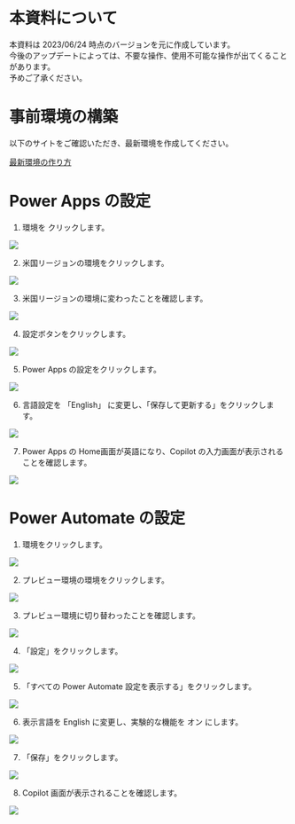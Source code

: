 # 本資料について

本資料は 2023/06/24 時点のバージョンを元に作成しています。<br>
今後のアップデートによっては、不要な操作、使用不可能な操作が出てくることがあります。<br>
予めご了承ください。

# 事前環境の構築

以下のサイトをご確認いただき、最新環境を作成してください。

[最新環境の作り方](https://github.com/rnakamuramartiny/HowToM365-PPFDevelopEnvironment/blob/main/3_%E6%9C%80%E6%96%B0%E7%92%B0%E5%A2%83%E3%81%AE%E4%BD%9C%E3%82%8A%E6%96%B9/README.md)

# Power Apps の設定

1. 環境を クリックします。

![](pasteimage/2023-06-24-00-26-45.png)

2. 米国リージョンの環境をクリックします。

![](pasteimage/2023-06-24-00-27-32.png)

3. 米国リージョンの環境に変わったことを確認します。

![](pasteimage/2023-06-24-00-28-17.png)

4. 設定ボタンをクリックします。

![](pasteimage/2023-06-24-00-29-08.png)

5. Power Apps の設定をクリックします。

![](pasteimage/2023-06-24-00-29-47.png)

6. 言語設定を 「English」 に変更し、「保存して更新する」をクリックします。

![](pasteimage/2023-06-24-00-34-03.png)

7. Power Apps の Home画面が英語になり、Copilot の入力画面が表示されることを確認します。

![](pasteimage/2023-06-24-00-39-04.png)

# Power Automate の設定

1. 環境をクリックします。

![](pasteimage/2023-06-24-00-40-54.png)

2. プレビュー環境の環境をクリックします。

![](pasteimage/2023-06-24-00-41-33.png)

3. プレビュー環境に切り替わったことを確認します。

![](pasteimage/2023-06-24-00-48-14.png)

4. 「設定」をクリックします。

![](pasteimage/2023-06-24-00-49-32.png)

5. 「すべての Power Automate 設定を表示する」をクリックします。

![](pasteimage/2023-06-24-00-50-15.png)

6. 表示言語を English に変更し、実験的な機能を オン にします。

![](pasteimage/2023-06-25-20-15-01.png)

7. 「保存」をクリックします。

![](pasteimage/2023-06-25-20-15-33.png)

8. Copilot 画面が表示されることを確認します。

![](pasteimage/2023-06-25-20-16-13.png)